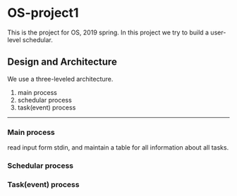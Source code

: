 # OS-project1

This is the project for OS, 2019 spring.
In this project we try to build a user-level schedular.

## Design and Architecture
We use a three-leveled architecture.
1. main process
2. schedular process
3. task(event) process
----
### Main process
read input form stdin, and maintain a table for all information about all tasks.

### Schedular process
### Task(event) process
